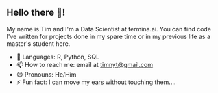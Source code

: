 ## Hello there 👋!

My name is Tim and I'm a Data Scientist at termina.ai. You can find code I've written for projects done in my spare time or in my previous life as a master's student here.

- 🔭 Languages: R, Python, SQL
- 📫 How to reach me: email at timnyt@gmail.com
- 😄 Pronouns: He/Him
- ⚡ Fun fact: I can move my ears without touching them....

